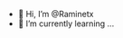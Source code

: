 - 👋 Hi, I’m @Raminetx
- 🌱 I’m currently learning ...
<!---
Raminetx/Raminetx is a ✨ special ✨ repository because its `README.md` (this file) appears on your GitHub profile.
You can click the Preview link to take a look at your changes.
--->
